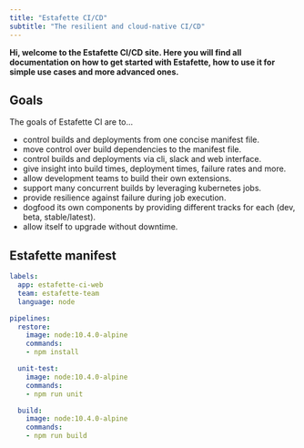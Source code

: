 ```yaml
---
title: "Estafette CI/CD"
subtitle: "The resilient and cloud-native CI/CD"
---
```


**Hi, welcome to the Estafette CI/CD site. Here you will find all documentation on how to get started with Estafette, how to use it for simple use cases and more advanced ones.**

## Goals

The goals of Estafette CI are to...

- control builds and deployments from one concise manifest file.
- move control over build dependencies to the manifest file.
- control builds and deployments via cli, slack and web interface.
- give insight into build times, deployment times, failure rates and more.
- allow development teams to build their own extensions.
- support many concurrent builds by leveraging kubernetes jobs.
- provide resilience against failure during job execution.
- dogfood its own components by providing different tracks for each (dev, beta, stable/latest).
- allow itself to upgrade without downtime.

## Estafette manifest

```yaml
labels:
  app: estafette-ci-web
  team: estafette-team
  language: node

pipelines:
  restore:
    image: node:10.4.0-alpine
    commands:
    - npm install

  unit-test:
    image: node:10.4.0-alpine
    commands:
    - npm run unit

  build:
    image: node:10.4.0-alpine
    commands:
    - npm run build
```